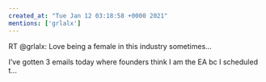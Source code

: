 ```yaml
---
created_at: "Tue Jan 12 03:18:58 +0000 2021"
mentions: ['grlalx']
---
```


RT @grlalx: Love being a female in this industry sometimes...

I’ve gotten 3 emails today where founders think I am the EA bc I scheduled t…